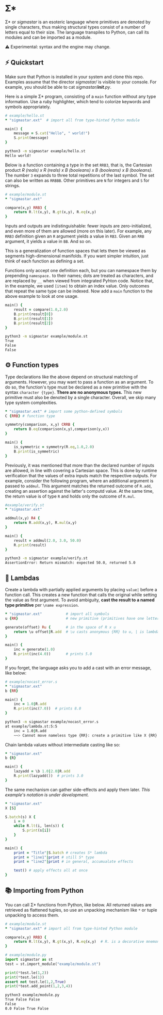 # Σ* 

Σ* or *sigmastar* is an esoteric language where primitives are 
denoted by single characters, thus making structural types
consist of a number of letters equal to their size.
The language transpiles to Python, can call 
its modules and can be imported as a module.

⚠ Experimental: syntax and the engine may change.

## ⚡ Quickstart

Make sure that Python is installed in your system and clone this repo.
Examples assume that the director *sigmastar/* is visible to your console.
For example, you should be able to cat *sigmastar/__init__.py*.

Here is a simple Σ* program, consisting of a `main` function without
any type information. Use a *ruby* highlighter, which tend to colorize
keywords and symbols appropriately.


```ruby
# example/hello.st
* "sigmastar.ext"  # import all from type-hinted Python module

main() {
    message = S.cat("Hello", " world!")
    S.print(message)
}
```

```bash
python3 -m sigmastar example/hello.st
Hello world!
```


Below is a function containing a type in the set `RRB3`, that is, the Cartesian product 
*R (reals) x R (reals) x B (booleans) x B (booleans) x B (booleans)*. 
The number `3` expands to three total repetitions of the last symbol. 
The set can also be written as `RRBBB`. 
Other primitives are `N` for integers and `S` for strings. 


```ruby
# example/module.st
* "sigmastar.ext"

compare(x,y) RRB3 {
    return R.lt(x,y), R.gt(x,y), R.eq(x,y)
}
```


Inputs and outputs are indistinguishable: fewer inputs are 
zero-initialized, and even more of them are allowed (more on this later).
For example, any `RRB3` definition given an `R` argument
yields a value in `RB3`. Given an `RRB` argument, it yields a value in `BB`.
And so on. 

This is a generalization of function spaces that lets them be viewed as 
segments high-dimensional manifolds. If you want simpler intuition, just
think of each function as defining a set.

Functions only accept one definition each, but you can namespace them
by prepending `namespace.` to their names; dots are treated as characters,
and are replaced by `__` when viewed from integrated Pyhton code. 
Notice that, in the example, we used `[item]`
to obtain an index value. Only outcomes that repeat the same 
type can be indexed. Now add a `main` function to the above example to look at
one usage.

```ruby
main() {
    result = compare(1.0,2.0) 
    B.print(result[0])
    B.print(result[1])
    B.print(result[2])
}
```

```bash
python3 -m sigmastar example/module.st
True
False
False
```

## ⚙ Function types

Type declarations like the above depend on structural matching of arguments.
However, you may want to pass a function as an argument. To do so,
the function's type must be declared as a new primitive with the 
syntax `character {type}`. **There are no anonymous types.** This new primitive must also be denoted by 
a single character. Overall, we skip many type system complexities.

```ruby
* "sigmastar.ext" # import some python-defined symbols
C {RRB} # function type

symmetry(comparison, x,y) CRRB {
    return B.eq(comparison(x,y),comparison(y,x))
}

main() {
    is_symmetric = symmetry(R.eq,1.0,2.0)
    B.print(is_symmetric)
}
```

Previously, it was mentioned that more than the declared number of inputs are allowed,
in line with covering a Cartesian space. This is done by runtime verification that 
the values of extra inputs match the respective outputs. For example, consider the 
following program, where an additional argument is passed to `addmul`. This argument 
matches the returned outcome of `R.add`, creating an assertion against the latter's 
computd value. At the same time, the return value is of type `R` and holds only the outcome 
of `R.mul`.  


```ruby
#example/verify.st
* "sigmastar.ext"

addmul(x,y) R4 {
    return R.add(x,y), R.mul(x,y)
}

main() {
    result = addmul(2.0, 3.0, 50.0)
    R.print(result)
}
```

```bash
python3 -m sigmastar example/verify.st 
AssertionError: Return mismatch: expected 50.0, returned 5.0
```

## 🧩 Lambdas

Create a lambda with partially applied arguments
by placing `value|` before a function call. This creates a new
function that calls the original whlle setting the value as first argument.
To avoid ambiguity, **cast the result to a named type primitive** 
per `\name expression`.

```ruby
* "sigmastar.ext"           # import all symbols
u {RR}                      # new primitive (primitives have one letter)

generate(offset) Ru {       # in the space of R x u
    return \u offset|R.add  # \u casts anonymous {RR} to u, | is lambda application
}

main() {
    inc = generate(1.0)
    R.print(inc(4.0))       # prints 5.0
}
```

If you forget, the language asks you to add a cast
with an error message, like below:

```ruby
# example/nocast_error.s
* "sigmastar.ext"
b {RR}

main() {
    inc = 1.0|R.add
    R.print(inc(7.0))  # prints 8.0
}
```

```bash
python3 -m sigmastar example/nocast_error.s
at example/lambda.st:5:5
    inc = 1.0|R.add
    ~~> Cannot move nameless type {RR}: create a primitive like X {RR} and cast to it per inc = \X expression
```

Chain lambda values without intermediate casting like so:

```ruby
* "sigmastar.ext"
b {R}

main() {
    lazyadd = \b 1.0|2.0|R.add
    R.print(lazyadd())  # prints 3.0
}
```


The same mechanism can gather side-effects and apply them later.
*This example's notation is under development.*

```ruby
* "sigmastar.ext"
X [S]

S.batch(s) X {
    i = 0
    while R.lt(i, len(s)) {
        S.print(s[i])
    }
}

main() {
    print = "Title"|S.batch # creates S* lambda
    print = "line1"|print # still S* type
    print = "line2"|print # in general, accumualate effects

    test() # apply effects all at once
}
```


## 📚 Importing from Python

You can call Σ* functions from Python, like below. All
returned values are retrieved as flattened tuples, so 
use an unpacking mechanism like `*` or tuple unpacking 
to access them. 

```ruby
# example/module.st
* "sigmastar.ext" # import all from type-hinted Python module

compare(x,y) RRB3 {
    return R.lt(x,y), R.gt(x,y), R.eq(x,y)  # R. is a decorative mnemonic
}
```

```python
# example/module.py
import sigmastar as st
test = st.import_module("example/module.st")

print(*test.le(1,2))
print(*test.le(1))
assert not test.le(1,2,True)
print(*test.add_point(1,2,3,4))
```

```bash
python3 example/module.py
True False False
False
0.0 False True False
```